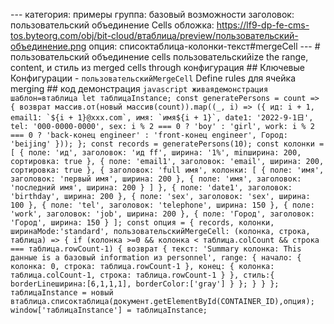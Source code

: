 --- категория: примеры группа: базовый возможности заголовок: пользовательский объединение Cells обложка: https://lf9-dp-fe-cms-tos.byteorg.com/obj/bit-cloud/втаблица/preview/пользовательский-объединение.png опция: списоктаблица-колонки-текст#mergeCell --- # пользовательский объединение cells пользовательскийize the range, content, и стиль из merged cells through конфигурация ## Ключевые Конфигурации - `пользовательскийMergeCell` Define rules для ячейка merging ## код демонстрация ```javascript живаядемонстрация шаблон=втаблица let таблицаInstance; const generatePersons = count => { возврат массив.от(новый массив(count)).map((_, i) => ({ ид: i + 1, email1: `${i + 1}@xxx.com`, имя: `имя${i + 1}`, date1: '2022-9-1日', tel: '000-0000-0000', sex: i % 2 === 0 ? 'boy' : 'girl', work: i % 2 === 0 ? 'back-конец engineer' : 'front-конец engineer', Город: 'beijing' })); }; const records = generatePersons(10); const колонки = [ { поле: 'ид', заголовок: 'ид ff', ширина: '1%', minширина: 200, сортировка: true }, { поле: 'email1', заголовок: 'email', ширина: 200, сортировка: true }, { заголовок: 'full имя', колонки: [ { поле: 'имя', заголовок: 'первый имя', ширина: 200 }, { поле: 'имя', заголовок: 'последний имя', ширина: 200 } ] }, { поле: 'date1', заголовок: 'birthday', ширина: 200 }, { поле: 'sex', заголовок: 'sex', ширина: 100 }, { поле: 'tel', заголовок: 'telephone', ширина: 150 }, { поле: 'work', заголовок: 'job', ширина: 200 }, { поле: 'Город', заголовок: 'Город', ширина: 150 } ]; const опция = { records, колонки, ширинаMode:'standard', пользовательскийMergeCell: (колонка, строка, таблица) => { if (колонка >=0 && колонка < таблица.colCount && строка === таблица.rowCount-1) { возврат { текст: 'Summary колонка: This данные is a базовый information из personnel', range: { начало: { колонка: 0, строка: таблица.rowCount-1 }, конец: { колонка: таблица.colCount-1, строка: таблица.rowCount-1 } }, стиль:{ borderLineширина:[6,1,1,1], borderColor:['gray'] } }; } } }; таблицаInstance = новый втаблица.списоктаблица(документ.getElementById(CONTAINER_ID),опция); window['таблицаInstance'] = таблицаInstance; ``` 